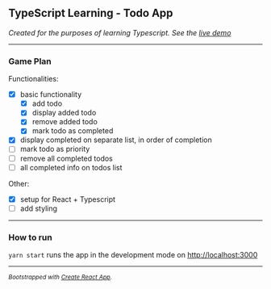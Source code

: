 ## TypeScript Learning - Todo App

_Created for the purposes of learning Typescript. See the [live demo](http://polapolaczek.github.io/typescript-learning-todo-app)_

---

### Game Plan

Functionalities:
-   [x] basic functionality
    -   [x] add todo
    -   [x] display added todo
    -   [x] remove added todo
    -   [x] mark todo as completed
-   [x] display completed on separate list, in order of completion
-   [ ] mark todo as priority
-   [ ] remove all completed todos
-   [ ] all completed info on todos list 

Other:
-   [x] setup for React + Typescript
-   [ ] add styling 

---

### How to run

`yarn start` runs the app in the development mode on [http://localhost:3000](http://localhost:3000)

---

_<small>Bootstrapped with [Create React App](https://github.com/facebook/create-react-app).</small>_
